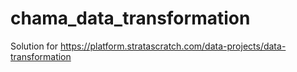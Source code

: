 # chama_data_transformation
Solution for https://platform.stratascratch.com/data-projects/data-transformation
